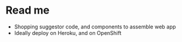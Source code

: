 # Read me
* Shopping suggestor code, and components to assemble web app
* Ideally deploy on Heroku, and on OpenShift
